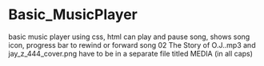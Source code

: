 # Basic_MusicPlayer

basic music player using css, html
can play and pause song, shows song icon, progress bar to rewind or forward song
02 The Story of O.J..mp3 and jay_z_444_cover.png have to be in a separate file titled MEDIA (in all caps)
